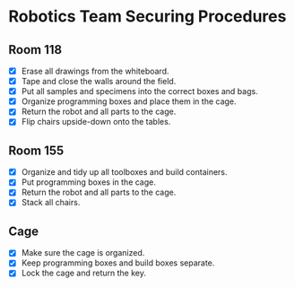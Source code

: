 # Robotics Team Securing Procedures

## Room 118

- [x] Erase all drawings from the whiteboard.
- [x] Tape and close the walls around the field.
- [x] Put all samples and specimens into the correct boxes and bags.
- [x] Organize programming boxes and place them in the cage.
- [x] Return the robot and all parts to the cage.
- [x] Flip chairs upside-down onto the tables.

## Room 155

- [x] Organize and tidy up all toolboxes and build containers.
- [x] Put programming boxes in the cage.
- [x] Return the robot and all parts to the cage.
- [x] Stack all chairs.

## Cage

- [x] Make sure the cage is organized.
- [x] Keep programming boxes and build boxes separate.
- [x] Lock the cage and return the key.